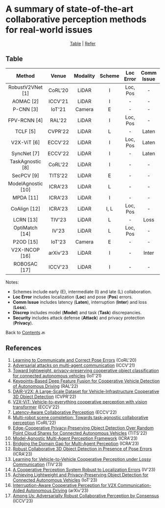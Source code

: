 # A summary of state-of-the-art collaborative perception methods for real-world issues

<div align="center">
<p align="center">
<a href="#table">Table</a> |
<a href="#references">Refer</a> 
</p>
</div>

## Table
|   Method               |   Venue         | Modality         |       Scheme         |     Loc Error         |   Comm Issue         |     Discrep         |      Security         |    Code                                                                         |
|:----------------------:|:---------------:|:----------------:|:--------------------:|:---------------------:|:--------------------:|:-------------------:|:---------------------:|:-------------------------------------------------------------------------------:|
| RobustV2VNet [1]       | CoRL'20         | LiDAR            | I                    | Loc, Pos              | -                    | -                   | -                     | -                                                                               |
| AOMAC [2]              | ICCV'21         | LiDAR            | I                    | -                     | -                    | -                   | Attack                | -                                                                               |
| P-CNN [3]              | IoT'21          | Camera           | E                    | -                     | -                    | -                   | Privacy               | -                                                                               |
| FPV-RCNN [4]           | RAL'22          | LiDAR            | I                    | Loc, Pos              | -                    | -                   | -                     | [Link](https://github.com/YuanYunshuang/FPV_RCNN)                              |
| TCLF [5]               | CVPR'22         | LiDAR            | L                    | -                     | Laten                | -                   | -                     | [Link](https://github.com/AIR-THU/DAIR-V2X)                                     |
| V2X-ViT [6]            | ECCV'22         | LiDAR            | I                    | Loc, Pos              | Laten                | -                   | -                     | [Link](https://github.com/DerrickXuNu/v2x-vit)                                  |
| SyncNet [7]            | ECCV'22         | LiDAR            | I                    | -                     | Laten                | -                   | -                     | [Link](https://github.com/MediaBrain-SJTU/SyncNet)                              |
| TaskAgnostic [8]       | CoRL'22         | LiDAR            | I                    | -                     | -                    | Task                | -                     | [Link](https://github.com/coperception/star)                                    |
| SecPCV [9]             | TITS'22         | LiDAR            | E                    | -                     | -                    | -                   | Privacy               | -                                                                               |
| ModelAgnostic [10]     | ICRA'23         | LiDAR            | L                    | -                     | -                    | Model               | -                     | [Link](https://github.com/DerrickXuNu/model_anostic)                            |
| MPDA [11]              | ICRA'23         | LiDAR            | I                    | -                     | -                    | Model               | -                     | [Link](https://github.com/DerrickXuNu/MPDA)                                     |
| CoAlign [12]           | ICRA'23         | LiDAR            | I, L                 | Loc, Pos              | -                    | -                   | -                     | [Link](https://github.com/yifanlu0227/CoAlign)                                  |
| LCRN [13]              | TIV'23          | LiDAR            | L                    | -                     | Loss                 | -                   | -                     | -                                                                               |
| OptiMatch [14]         | IV'23           | LiDAR            | L                    | Loc, Pos              | -                    | -                   | -                     | -                                                                               |
| P2OD [15]              | IoT'23          | Camera           | E                    | -                     | -                    | -                   | Privacy               | -                                                                               |
| V2X-INCOP [16]         | arXiv'23        | LiDAR            | I                    | -                     | Inter                | -                   | -                     | -                                                                               |
| ROBOSAC [17]           | ICCV'23         | LiDAR            | I                    | -                     | -                    | -                   | Attack               | [Link](https://github.com/coperception/ROBOSAC)                                  |

Notes:
- Schemes include early (E), intermediate (I) and late (L) collaboration.
- **Loc Error** includes localization (**Loc**) and pose (**Pos**) errors.
- **Comm Issue** includes latency (**Laten**), interruption (**Inter**) and loss (**Loss**).
- **Discrep** includes model (**Model**) and task (**Task**) discrepancies.
- **Security** includes attack defense (**Attack**) and privacy protection (**Privacy**).

Back to [Contents](README.md) 🔙 

## References
1. [Learning to Communicate and Correct Pose Errors](https://arxiv.org/abs/2011.05289) (CoRL'20)
2. [Adversarial attacks on multi-agent communication](https://arxiv.org/abs/2101.06560) (ICCV'21)
3. [Toward lightweight, privacy-preserving cooperative object classification for connected autonomous vehicles](https://ieeexplore.ieee.org/document/9468670) (IoT'21)
4. [Keypoints-Based Deep Feature Fusion for Cooperative Vehicle Detection of Autonomous Driving](https://arxiv.org/abs/2109.11615) (RAL'22)
5. [DAIR-V2X: A Large-Scale Dataset for Vehicle-Infrastructure Cooperative 3D Object Detection](https://arxiv.org/abs/2204.05575) (CVPR'22)
6. [V2X-ViT: Vehicle-to-everything cooperative perception with vision transformer](https://arxiv.org/abs/2203.10638) (ECCV'22)
7. [Latency-Aware Collaborative Perception](https://arxiv.org/abs/2207.08560) (ECCV'22)
8. [Multi-robot scene completion: Towards task-agnostic collaborative perception](https://openreview.net/forum?id=hW0tcXOJas2) (CoRL'22)
9. [Edge-Cooperative Privacy-Preserving Object Detection Over Random Point Cloud Shares for Connected Autonomous Vehicles](https://ieeexplore.ieee.org/document/9928424) (TITS'22)
10. [Model-Agnostic Multi-Agent Perception Framework](https://arxiv.org/abs/2203.13168) (ICRA'23)
11. [Bridging the Domain Gap for Multi-Agent Perception](https://arxiv.org/abs/2210.08451) (ICRA'23)
12. [Robust Collaborative 3D Object Detection in Presence of Pose Errors](https://arxiv.org/abs/2211.07214) (ICRA'23)
13. [Learning for Vehicle-to-Vehicle Cooperative Perception under Lossy Communication](https://arxiv.org/abs/2212.08273) (TIV'23)
14. [A Cooperative Perception System Robust to Localization Errors](https://arxiv.org/abs/2210.06289) (IV'23)
15. [Achieving Lightweight and Privacy-Preserving Object Detection for Connected Autonomous Vehicles](https://ieeexplore.ieee.org/document/9913215) (IoT'23)
16. [Interruption-Aware Cooperative Perception for V2X Communication-Aided Autonomous Driving](https://arxiv.org/abs/2304.11821) (arXiv'23)
17. [Among Us: Adversarially Robust Collaborative Perception by Consensus](https://arxiv.org/abs/2303.09495) (ICCV'23)
